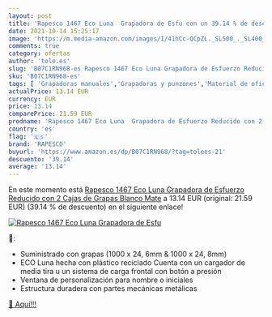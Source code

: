 ```yaml
---
layout: post
title: 'Rapesco 1467 Eco Luna  Grapadora de Esfu con un 39.14 % de descuento'
date: 2021-10-14 15:25:17
image: 'https://m.media-amazon.com/images/I/41hCc-QCpZL._SL500_._SL400_.jpg'
comments: true
category: ofertas
author: 'tole.es'
slug: 'B07C1RN968-es Rapesco 1467 Eco Luna Grapadora de Esfuerzo Reducido con 2...'
sku: 'B07C1RN968-es'
tags: [ 'Grapadoras manuales','Grapadoras y punzones','Material de oficina','Oficina y papelería','grapadora','rapesco', ]
actualPrice: 13.14 EUR
currency: EUR
price: 13.14
comparePrice: 21.59 EUR
prodname: 'Rapesco 1467 Eco Luna  Grapadora de Esfuerzo Reducido con 2 Cajas de Grapas  Blanco Mate'
country: 'es'
flag: '🇪🇸'
brand: 'RAPESCO'
buyurl: 'https://www.amazon.es/dp/B07C1RN968/?tag=tolees-21'
descuento: '39.14'
average: '13.14'
---
```


En este momento está [Rapesco 1467 Eco Luna  Grapadora de Esfuerzo Reducido con 2 Cajas de Grapas  Blanco Mate](https://www.amazon.es/dp/B07C1RN968/?tag=tolees-21) a 13.14 EUR (original: 21.59 EUR) (39.14 %  de descuento) en el siguiente enlace!

[![Rapesco 1467 Eco Luna  Grapadora de Esfu](https://m.media-amazon.com/images/I/41hCc-QCpZL._SL500_._SL400_.jpg)](https://www.amazon.es/dp/B07C1RN968/?tag=tolees-21)

🔎:

- Suministrado con grapas (1000 x 24, 6mm & 1000 x 24, 8mm)
- ECO Luna hecha con plástico reciclado Cuenta con un cargador de media tira u un sistema de carga frontal con botón a presión
- Ventana de personalización para nombre o iniciales
- Estructura duradera con partes mecánicas metálicas

[🛒 Aquí!!!](https://www.amazon.es/dp/B07C1RN968/?tag=tolees-21)
